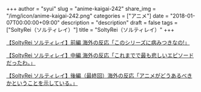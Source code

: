 +++
author = "syui"
slug = "anime-kaigai-242"
share_img = "/img/icon/anime-kaigai-242.png"
categories = ["アニメ"]
date = "2018-01-07T00:00:00+09:00"
description = "description"
draft = false
tags = ["SoltyRei（ソルティレイ）"]
title = "SoltyRei（ソルティレイ）"
+++


<a href="http://cough.cocolog-nifty.com/blog/2012/10/soltyrei-322f.html" rel="nofollow" target="_blank" title="【SoltyRei ソルティレイ】前編 海外の反応「このシリーズに病みつきなの!」">【SoltyRei ソルティレイ】前編 海外の反応「このシリーズに病みつきなの!」</a>


<a href="http://cough.cocolog-nifty.com/blog/2012/10/soltyrei-90cb.html" rel="nofollow" target="_blank" title="【SoltyRei ソルティレイ】中編 海外の反応「これまでで最も悲しいエピソードだったわ。」">【SoltyRei ソルティレイ】中編 海外の反応「これまでで最も悲しいエピソードだったわ。」</a>


<a href="http://cough.cocolog-nifty.com/blog/2012/10/soltyrei-16b6.html" rel="nofollow" target="_blank" title="【SoltyRei ソルティレイ】後編（最終回）海外の反応「アニメがどうあるべきかということを示している。」">【SoltyRei ソルティレイ】後編（最終回）海外の反応「アニメがどうあるべきかということを示している。」</a>

